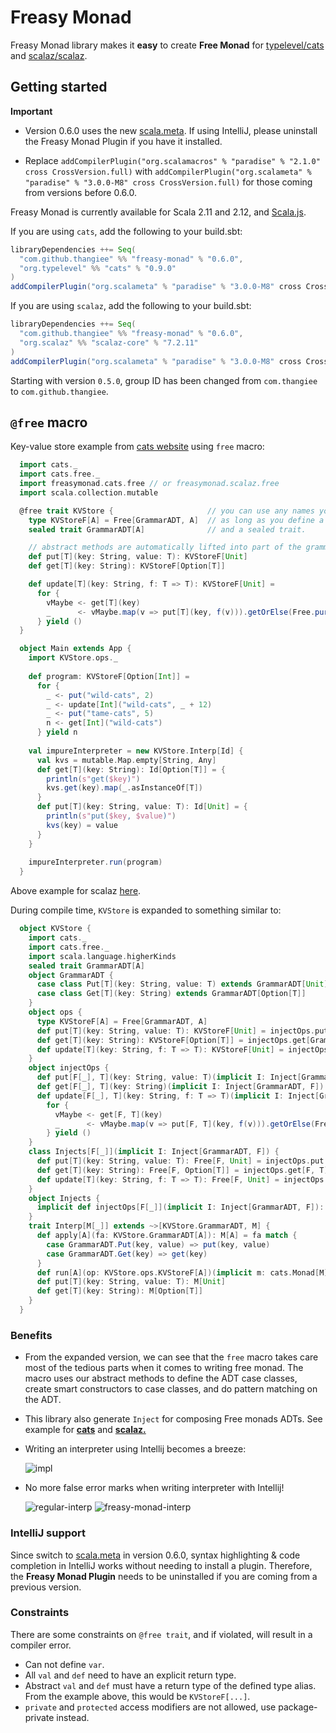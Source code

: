 # Freasy Monad
Freasy Monad library makes it **easy** to create **Free Monad** for [typelevel/cats](https://github.com/typelevel/cats)
and [scalaz/scalaz](https://github.com/scalaz/scalaz). 

## Getting started

**Important** 
* Version 0.6.0 uses the new [scala.meta](http://scalameta.org/). If using IntelliJ, please uninstall the 
Freasy Monad Plugin if you have it installed. 

* Replace `addCompilerPlugin("org.scalamacros" % "paradise" % "2.1.0" cross CrossVersion.full)` with
  `addCompilerPlugin("org.scalameta" % "paradise" % "3.0.0-M8" cross CrossVersion.full)` for those 
  coming from versions before 0.6.0.

Freasy Monad is currently available for Scala 2.11 and 2.12, and [Scala.js](http://www.scala-js.org/).

If you are using `cats`, add the following to your build.sbt: 

```scala
libraryDependencies ++= Seq(
  "com.github.thangiee" %% "freasy-monad" % "0.6.0",
  "org.typelevel" %% "cats" % "0.9.0"
)
addCompilerPlugin("org.scalameta" % "paradise" % "3.0.0-M8" cross CrossVersion.full)
```

If you are using `scalaz`, add the following to your build.sbt: 
```scala
libraryDependencies ++= Seq(
  "com.github.thangiee" %% "freasy-monad" % "0.6.0",
  "org.scalaz" %% "scalaz-core" % "7.2.11"
)
addCompilerPlugin("org.scalameta" % "paradise" % "3.0.0-M8" cross CrossVersion.full)
```

Starting with version `0.5.0`, group ID has been changed from `com.thangiee` to `com.github.thangiee`.

## `@free` macro
Key-value store example from [cats website](http://typelevel.org/cats/datatypes/freemonad.html) using `free` macro:

```scala
  import cats._
  import cats.free._
  import freasymonad.cats.free // or freasymonad.scalaz.free
  import scala.collection.mutable

  @free trait KVStore {                     // you can use any names you like
    type KVStoreF[A] = Free[GrammarADT, A]  // as long as you define a type alias for Free 
    sealed trait GrammarADT[A]              // and a sealed trait.

    // abstract methods are automatically lifted into part of the grammar ADT
    def put[T](key: String, value: T): KVStoreF[Unit]
    def get[T](key: String): KVStoreF[Option[T]]

    def update[T](key: String, f: T => T): KVStoreF[Unit] =
      for {
        vMaybe <- get[T](key)
        _      <- vMaybe.map(v => put[T](key, f(v))).getOrElse(Free.pure(()))
      } yield ()
  }

  object Main extends App {
    import KVStore.ops._
  
    def program: KVStoreF[Option[Int]] =
      for {
        _ <- put("wild-cats", 2)
        _ <- update[Int]("wild-cats", _ + 12)
        _ <- put("tame-cats", 5)
        n <- get[Int]("wild-cats")
      } yield n
  
    val impureInterpreter = new KVStore.Interp[Id] {
      val kvs = mutable.Map.empty[String, Any]
      def get[T](key: String): Id[Option[T]] = {
        println(s"get($key)")
        kvs.get(key).map(_.asInstanceOf[T])
      }
      def put[T](key: String, value: T): Id[Unit] = {
        println(s"put($key, $value)")
        kvs(key) = value
      }
    }
    
    impureInterpreter.run(program)
  }
```
Above example for scalaz [here](https://github.com/Thangiee/Freasy-Monad/blob/meta/jvm/src/test/scala/examples/scalaz/KVStore.scala).

During compile time, `KVStore` is expanded to something similar to:
```scala
  object KVStore {
    import cats._
    import cats.free._
    import scala.language.higherKinds
    sealed trait GrammarADT[A]
    object GrammarADT {
      case class Put[T](key: String, value: T) extends GrammarADT[Unit]
      case class Get[T](key: String) extends GrammarADT[Option[T]]
    }
    object ops {
      type KVStoreF[A] = Free[GrammarADT, A]
      def put[T](key: String, value: T): KVStoreF[Unit] = injectOps.put[GrammarADT, T](key, value)
      def get[T](key: String): KVStoreF[Option[T]] = injectOps.get[GrammarADT, T](key)
      def update[T](key: String, f: T => T): KVStoreF[Unit] = injectOps.update[GrammarADT, T](key, f) 
    }
    object injectOps {
      def put[F[_], T](key: String, value: T)(implicit I: Inject[GrammarADT, F]): Free[F, Unit] = Free.liftF(I.inj(GrammarADT.Put(key, value)));
      def get[F[_], T](key: String)(implicit I: Inject[GrammarADT, F]): Free[F, Option[T]] = Free.liftF(I.inj(GrammarADT.Get(key)));
      def update[F[_], T](key: String, f: T => T)(implicit I: Inject[GrammarADT, F]): Free[F, Unit] =
        for {
          vMaybe <- get[F, T](key)
          _      <- vMaybe.map(v => put[F, T](key, f(v))).getOrElse(Free.pure(()))
        } yield ()
    }
    class Injects[F[_]](implicit I: Inject[GrammarADT, F]) {
      def put[T](key: String, value: T): Free[F, Unit] = injectOps.put[F, T](key, value);
      def get[T](key: String): Free[F, Option[T]] = injectOps.get[F, T](key);
      def update[T](key: String, f: T => T): Free[F, Unit] = injectOps.update[F, T](key, f)
    }
    object Injects {
      implicit def injectOps[F[_]](implicit I: Inject[GrammarADT, F]): Inject[F] = new Inject[F]()
    }
    trait Interp[M[_]] extends ~>[KVStore.GrammarADT, M] {
      def apply[A](fa: KVStore.GrammarADT[A]): M[A] = fa match {
        case GrammarADT.Put(key, value) => put(key, value)
        case GrammarADT.Get(key) => get(key)
      }
      def run[A](op: KVStore.ops.KVStoreF[A])(implicit m: cats.Monad[M]): M[A] = op.foldMap(this)
      def put[T](key: String, value: T): M[Unit]
      def get[T](key: String): M[Option[T]]
    }
  }
```

### Benefits

* From the expanded version, we can see that the `free` macro takes care most of the tedious parts when it
comes to writing free monad. The macro uses our abstract methods to define the ADT case classes, create smart 
constructors to case classes, and do pattern matching on the ADT. 

* This library also generate `Inject` for composing Free monads ADTs. See example for 
[**cats**](https://github.com/Thangiee/Freasy-Monad/blob/meta/jvm/src/test/scala/examples/cats/ComposeFreeMonads.scala) and
[**scalaz.**](https://github.com/Thangiee/Freasy-Monad/blob/meta/jvm/src/test/scala/examples/scalaz/ComposeFreeMonads.scala)

* Writing an interpreter using Intellij becomes a breeze:

  ![impl](https://cloud.githubusercontent.com/assets/4734933/18320271/c2904ed6-74ee-11e6-9202-bdb3fc3dc8c2.gif)

* No more false error marks when writing interpreter with Intellij! 
  
  ![regular-interp](https://cloud.githubusercontent.com/assets/4734933/18316097/f5de4ff0-74de-11e6-8542-00daa28c04c7.png) 
  ![freasy-monad-interp](https://cloud.githubusercontent.com/assets/4734933/18316104/f9025b4a-74de-11e6-8b4f-8414df117cea.png)

### IntelliJ support

Since switch to [scala.meta](http://scalameta.org/) in version 0.6.0, syntax highlighting & code completion in IntelliJ 
works without needing to install a plugin. Therefore, the **Freasy Monad Plugin** needs to be uninstalled if you are 
coming from a previous version. 

### Constraints

There are some constraints on `@free trait`, and if violated, will result in a compiler error.

* Can not define `var`.
* All `val` and `def` need to have an explicit return type.
* Abstract `val` and `def` must have a return type of the defined type alias. From the example above, this would be `KVStoreF[...]`.
* `private` and `protected` access modifiers are not allowed, use package-private instead.
